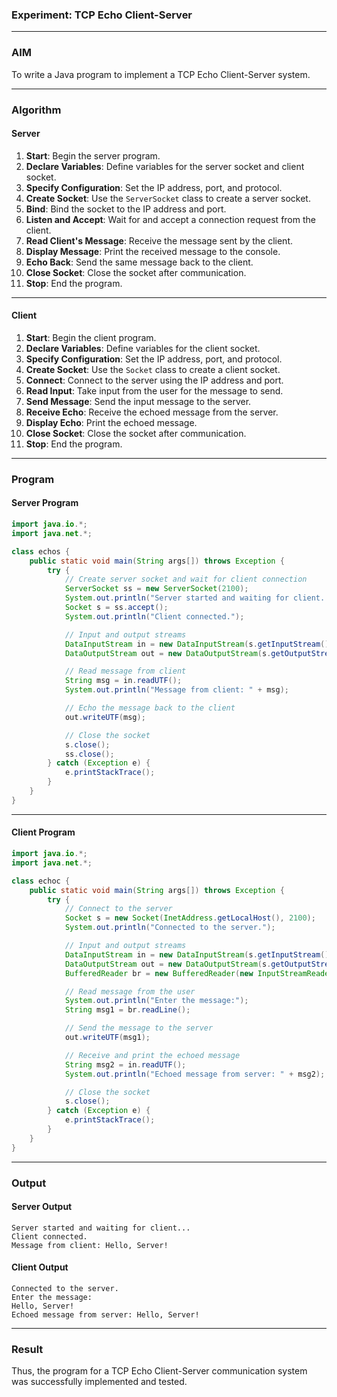 ### **Experiment: TCP Echo Client-Server**

---

### **AIM**  
To write a Java program to implement a TCP Echo Client-Server system.

---

### **Algorithm**  
#### **Server**
1. **Start**: Begin the server program.  
2. **Declare Variables**: Define variables for the server socket and client socket.  
3. **Specify Configuration**: Set the IP address, port, and protocol.  
4. **Create Socket**: Use the `ServerSocket` class to create a server socket.  
5. **Bind**: Bind the socket to the IP address and port.  
6. **Listen and Accept**: Wait for and accept a connection request from the client.  
7. **Read Client's Message**: Receive the message sent by the client.  
8. **Display Message**: Print the received message to the console.  
9. **Echo Back**: Send the same message back to the client.  
10. **Close Socket**: Close the socket after communication.  
11. **Stop**: End the program.

---

#### **Client**
1. **Start**: Begin the client program.  
2. **Declare Variables**: Define variables for the client socket.  
3. **Specify Configuration**: Set the IP address, port, and protocol.  
4. **Create Socket**: Use the `Socket` class to create a client socket.  
5. **Connect**: Connect to the server using the IP address and port.  
6. **Read Input**: Take input from the user for the message to send.  
7. **Send Message**: Send the input message to the server.  
8. **Receive Echo**: Receive the echoed message from the server.  
9. **Display Echo**: Print the echoed message.  
10. **Close Socket**: Close the socket after communication.  
11. **Stop**: End the program.

---

### **Program**

#### **Server Program**
```java
import java.io.*;
import java.net.*;

class echos {
    public static void main(String args[]) throws Exception {
        try {
            // Create server socket and wait for client connection
            ServerSocket ss = new ServerSocket(2100);
            System.out.println("Server started and waiting for client...");
            Socket s = ss.accept();
            System.out.println("Client connected.");

            // Input and output streams
            DataInputStream in = new DataInputStream(s.getInputStream());
            DataOutputStream out = new DataOutputStream(s.getOutputStream());

            // Read message from client
            String msg = in.readUTF();
            System.out.println("Message from client: " + msg);

            // Echo the message back to the client
            out.writeUTF(msg);

            // Close the socket
            s.close();
            ss.close();
        } catch (Exception e) {
            e.printStackTrace();
        }
    }
}
```

---

#### **Client Program**
```java
import java.io.*;
import java.net.*;

class echoc {
    public static void main(String args[]) throws Exception {
        try {
            // Connect to the server
            Socket s = new Socket(InetAddress.getLocalHost(), 2100);
            System.out.println("Connected to the server.");

            // Input and output streams
            DataInputStream in = new DataInputStream(s.getInputStream());
            DataOutputStream out = new DataOutputStream(s.getOutputStream());
            BufferedReader br = new BufferedReader(new InputStreamReader(System.in));

            // Read message from the user
            System.out.println("Enter the message:");
            String msg1 = br.readLine();

            // Send the message to the server
            out.writeUTF(msg1);

            // Receive and print the echoed message
            String msg2 = in.readUTF();
            System.out.println("Echoed message from server: " + msg2);

            // Close the socket
            s.close();
        } catch (Exception e) {
            e.printStackTrace();
        }
    }
}
```

---

### **Output**

#### **Server Output**
```plaintext
Server started and waiting for client...
Client connected.
Message from client: Hello, Server!
```

#### **Client Output**
```plaintext
Connected to the server.
Enter the message:
Hello, Server!
Echoed message from server: Hello, Server!
```

---

### **Result**  
Thus, the program for a TCP Echo Client-Server communication system was successfully implemented and tested.